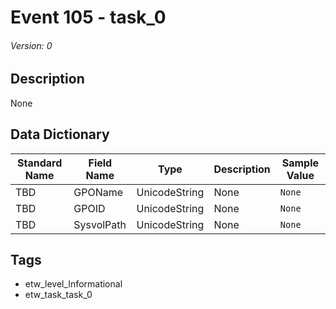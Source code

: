 # Event 105 - task_0
###### Version: 0

## Description
None

## Data Dictionary
|Standard Name|Field Name|Type|Description|Sample Value|
|---|---|---|---|---|
|TBD|GPOName|UnicodeString|None|`None`|
|TBD|GPOID|UnicodeString|None|`None`|
|TBD|SysvolPath|UnicodeString|None|`None`|

## Tags
* etw_level_Informational
* etw_task_task_0